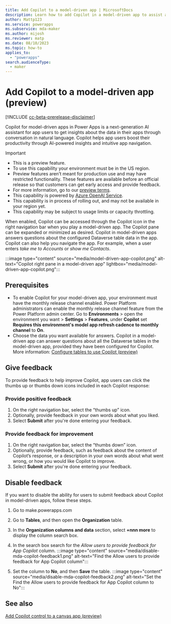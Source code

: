 ```yaml
---
title: Add Copilot to a model-driven app | MicrosoftDocs
description: Learn how to add Copilot in a model-driven app to assist app users.
author: Mattp123
ms.service: powerapps
ms.subservice: mda-maker
ms.author: mijosh
ms.reviewer: matp
ms.date: 08/10/2023
ms.topic: how-to
applies_to: 
  - "powerapps"
search.audienceType: 
  - maker
---
```

# Add Copilot to a model-driven app (preview)

[!INCLUDE [cc-beta-prerelease-disclaimer](../../includes/cc-beta-prerelease-disclaimer.md)]

Copilot for model-driven apps in Power Apps is a next-generation AI assistant for app users to get insights about the data in their apps through conversation in natural language. Copilot helps app users boost their productivity through AI-powered insights and intuitive app navigation.

> [!IMPORTANT]
>
> - This is a preview feature.
> - To use this capability your environment must be in the US region.
> - Preview features aren’t meant for production use and may have restricted functionality. These features are available before an official release so that customers can get early access and provide feedback.
> - For more information, go to our [preview terms](https://go.microsoft.com/fwlink/?linkid=2189520).
> - This capability is powered by [ Azure OpenAI Service](/azure/cognitive-services/openai/overview).
> - This capability is in process of rolling out, and may not be available in your region yet.
> - This capability  may be subject to usage limits or capacity throttling.

When enabled, Copilot can be accessed through the Copilot icon in the right navigation bar when you play a model-driven app. The Copilot pane can be expanded or minimized as desired. Copilot in model-driven apps answers questions about the configured Dataverse table data in the app. Copilot can also help you navigate the app. For example, when a user enters *take me to Accounts* or *show me Contacts*.

:::image type="content" source="media/model-driven-app-copilot.png" alt-text="Copilot right pane in a model-driven app" lightbox="media/model-driven-app-copilot.png":::

## Prerequisites

- To enable Copilot for your model-driven app, your environment must have the monthly release channel enabled. Power Platform administrators can enable the monthly release channel feature from the Power Platform admin center. Go to **Environments** > open the environment you want > **Settings** > **Features**, under **Copilot** set **Requires this environment's model app refresh cadence to monthly channel** to **On**.
- Choose the data you want available for answers. Copilot in a model-driven app can answer questions about all the Dataverse tables in the model-driven app, provided they have been configured for Copilot. More information: [Configure tables to use Copilot (preview)](../data-platform/table-settings-for-copilot.md)

## Give feedback

To provide feedback to help improve Copilot, app users can click the thumbs up or thumbs down icons included in each Copilot response:

### Provide positive feedback

1. On the right navigation bar, select the “thumbs up” icon.
1. Optionally, provide feedback in your own words about what you liked.
1. Select **Submit** after you're done entering your feedback.

### Provide feedback for improvement

1. On the right navigation bar, select the “thumbs down” icon.
1. Optionally, provide feedback, such as feedback about the content of Copilot’s response, or a description in your own words about what went wrong, or how you would like Copilot to improve.
1. Select **Submit** after you're done entering your feedback.

## Disable feedback

If you want to disable the ability for users to submit feedback about Copilot in model-driven apps, follow these steps.

1. Go to make.powerapps.com
1. Go to **Tables**, and then open the **Organization** table.
1. In the **Organization columns and data** section, select **+nnn more** to display the column search box.
1. In the search box search for the *Allow users to provide feedback for App Copilot* column.
   :::image type="content" source="media/disable-mda-copilot-feedback1.png" alt-text="Find the Allow users to provide feedback for App Copilot column":::

1. Set the column to **No**, and then **Save** the table.
   :::image type="content" source="media/disable-mda-copilot-feedback2.png" alt-text="Set the Find the Allow users to provide feedback for App Copilot column to No":::

## See also

[Add Copilot control to a canvas app (preview)](../canvas-apps/add-ai-copilot.md)